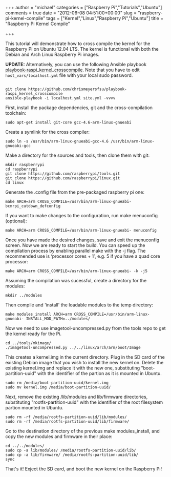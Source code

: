 +++
author = "michael"
categories = ["Raspberry Pi","Tutorials","Ubuntu"]
comments = true
date = "2012-06-08 04:51:00+00:00"
slug = "raspberry-pi-kernel-compile"
tags = ["Kernel","Linux","Raspberry Pi","Ubuntu"]
title = "Raspberry Pi Kernel Compile"

+++

This tutorial will demonstrate how to cross compile the kernel for the Raspberry Pi on Ubuntu 12.04 LTS. The kernel is functional with both the Debian and Arch Linux Raspberry Pi images.

**UPDATE:** Alternatively, you can use the following Ansible playbook [playbook-raspi_kernel_crosscompile](https://github.com/chrismeyersfsu/playbook-raspi_kernel_crosscompile). Note that you have to edit `host_vars/localhost.yml` file with your local sudo password.

```

git clone https://github.com/chrismeyersfsu/playbook-raspi_kernel_crosscompile
ansible-playbook -i localhost.yml site.yml -vvvv

```

First, install the package dependencies, git and the cross-compilation toolchain:

```
sudo apt-get install git-core gcc-4.6-arm-linux-gnueabi
```

Create a symlink for the cross compiler:

```
sudo ln -s /usr/bin/arm-linux-gnueabi-gcc-4.6 /usr/bin/arm-linux-gnueabi-gcc
```

Make a directory for the sources and tools, then clone them with git:

```
mkdir raspberrypi
cd raspberrypi
git clone https://github.com/raspberrypi/tools.git
git clone https://github.com/raspberrypi/linux.git
cd linux
```

Generate the .config file from the pre-packaged raspberry pi one:

```
make ARCH=arm CROSS_COMPILE=/usr/bin/arm-linux-gnueabi- bcmrpi_cutdown_defconfig
```

If you want to make changes to the configuration, run make menuconfig (optional):

```
make ARCH=arm CROSS_COMPILE=/usr/bin/arm-linux-gnueabi- menuconfig
```

Once you have made the desired changes, save and exit the menuconfig screen. Now we are ready to start the build. You can speed up the compilation process by enabling parallel make with the -j flag. The recommended use is ‘processor cores + 1′, e.g. 5 if you have a quad core processor:

```
make ARCH=arm CROSS_COMPILE=/usr/bin/arm-linux-gnueabi- -k -j5
```

Assuming the compilation was sucessful, create a directory for the modules:

```
mkdir ../modules
```

Then compile and 'install' the loadable modules to the temp directory:

```
make modules_install ARCH=arm CROSS_COMPILE=/usr/bin/arm-linux-gnueabi- INSTALL_MOD_PATH=../modules/
```

Now we need to use imagetool-uncompressed.py from the tools repo to get the kernel ready for the Pi.

```
cd ../tools/mkimage/
./imagetool-uncompressed.py ../../linux/arch/arm/boot/Image
```

This creates a kernel.img in the current directory. Plug in the SD card of the existing Debian image that you wish to install the new kernel on. Delete the existing kernel.img and replace it with the new one, substituting "boot-partition-uuid" with the identifier of the partion as it is mounted in Ubuntu.

```
sudo rm /media/boot-partition-uuid/kernel.img
sudo mv kernel.img /media/boot-partition-uuid/
```

Next, remove the existing /lib/modules and lib/firmware directories, substituting "rootfs-partition-uuid" with the identifier of the root filesystem partion mounted in Ubuntu.

```
sudo rm -rf /media/rootfs-partition-uuid/lib/modules/
sudo rm -rf /media/rootfs-partition-uuid/lib/firmware/
```

Go to the destination directory of the previous make modules_install, and copy the new modules and firmware in their place:

```
cd ../../modules/
sudo cp -a lib/modules/ /media/rootfs-partition-uuid/lib/
sudo cp -a lib/firmware/ /media/rootfs-partition-uuid/lib/
sync
```

That's it! Exject the SD card, and boot the new kernel on the Raspberry Pi!


